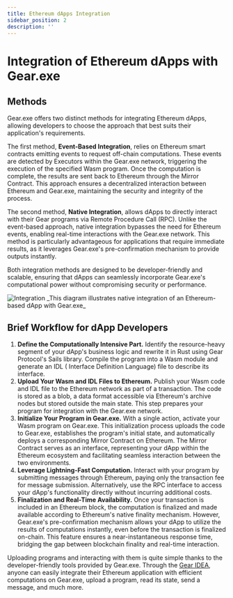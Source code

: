 ```yaml
---
title: Ethereum dApps Integration
sidebar_position: 2
description: ''
---
```


# Integration of Ethereum dApps with Gear.exe

## Methods

Gear.exe offers two distinct methods for integrating Ethereum dApps, allowing developers to choose the approach that
best suits their application's requirements.

The first method, **Event-Based Integration**, relies on Ethereum smart contracts emitting events to request off-chain
computations. These events are detected by Executors within the Gear.exe network, triggering the execution of the
specified Wasm program. Once the computation is complete, the results are sent back to Ethereum through the Mirror
Contract. This approach ensures a decentralized interaction between Ethereum and Gear.exe, maintaining the security and
integrity of the process.

The second method, **Native Integration**, allows dApps to directly interact with their Gear programs via Remote
Procedure Call (RPC). Unlike the event-based approach, native integration bypasses the need for Ethereum events,
enabling real-time interactions with the Gear.exe network. This method is particularly advantageous for applications
that require immediate results, as it leverages Gear.exe's pre-confirmation mechanism to provide outputs instantly.

Both integration methods are designed to be developer-friendly and scalable, ensuring that dApps can seamlessly
incorporate Gear.exe's computational power without compromising security or performance.

<img src="/gear-exe/whitepaper/img/integration.png"  alt="Integration"/>
_This diagram illustrates native integration of an Ethereum-based dApp with Gear.exe_

## Brief Workflow for dApp Developers

1. **Define the Computationally Intensive Part.** Identify the resource-heavy segment of your dApp's business logic and
   rewrite it in Rust using Gear Protocol's Sails library. Compile the program into a Wasm module and generate an IDL (
   Interface Definition Language) file to describe its interface.
2. **Upload Your Wasm and IDL Files to Ethereum.** Publish your Wasm code and IDL file to the Ethereum network as part
   of a transaction. The code is stored as a blob, a data format accessible via Ethereum's archive nodes but stored
   outside the main state. This step prepares your program for integration with the Gear.exe network.
3. **Initialize Your Program in Gear.exe.** With a single action, activate your Wasm program on Gear.exe. This
   initialization process uploads the code to Gear.exe, establishes the program's initial state, and automatically
   deploys a corresponding Mirror Contract on Ethereum. The Mirror Contract serves as an interface, representing your
   dApp within the Ethereum ecosystem and facilitating seamless interaction between the two environments.
4. **Leverage Lightning-Fast Computation.** Interact with your program by submitting messages through Ethereum, paying
   only the transaction fee for message submission. Alternatively, use the RPC interface to access your dApp's
   functionality directly without incurring additional costs.
5. **Finalization and Real-Time Availability.** Once your transaction is included in an Ethereum block, the computation
   is finalized and made available according to Ethereum's native finality mechanism. However, Gear.exe's
   pre-confirmation mechanism allows your dApp to utilize the results of computations instantly, even before the
   transaction is finalized on-chain. This feature ensures a near-instantaneous response time, bridging the gap between
   blockchain finality and real-time interaction.

Uploading programs and interacting with them is quite simple thanks to the developer-friendly tools provided by
Gear.exe. Through the [Gear IDEA](https://idea.gear-tech.io/), anyone can easily integrate their Ethereum application
with efficient computations on Gear.exe, upload a program, read its state, send a message, and much more.
